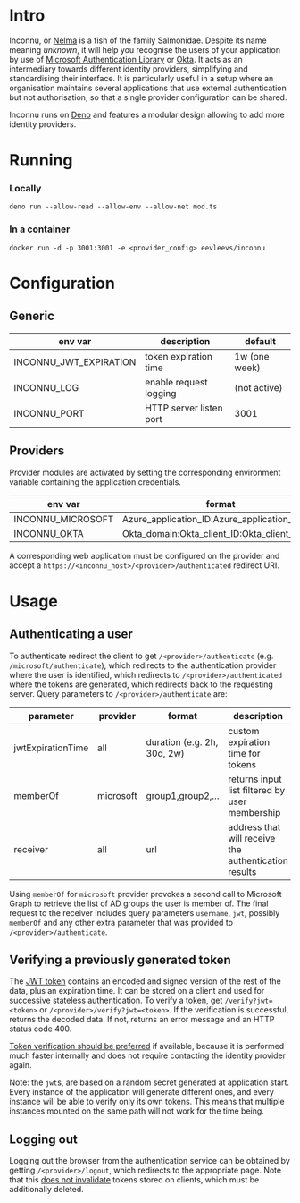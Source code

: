 # Intro

Inconnu, or [Nelma](https://en.wikipedia.org/wiki/Nelma) is a fish of the family Salmonidae. Despite its name meaning *unknown*, it will help you recognise the users of your application by use of [Microsoft Authentication Library](https://docs.microsoft.com/en-us/azure/active-directory/develop/msal-overview) or [Okta](https://www.okta.com/). It acts as an intermediary towards different identity providers, simplifying and standardising their interface. It is particularly useful in a setup where an organisation maintains several applications that use external authentication but not authorisation, so that a single provider configuration can be shared.

Inconnu runs on [Deno](https://deno.land/) and features a modular design allowing to add more identity providers.

# Running

### Locally
```deno run --allow-read --allow-env --allow-net mod.ts```

### In a container
```docker run -d -p 3001:3001 -e <provider_config> eevleevs/inconnu```

# Configuration

## Generic

| env var                | description             | default       |
| ---------------------- | ----------------------- | ------------- |
| INCONNU_JWT_EXPIRATION | token expiration time   | 1w (one week) |
| INCONNU_LOG            | enable request logging  | (not active)  |
| INCONNU_PORT           | HTTP server listen port | 3001          |

## Providers

Provider modules are activated by setting the corresponding environment variable containing the application credentials.

| env var           | format                                        |
| ----------------- | --------------------------------------------- |
| INCONNU_MICROSOFT | Azure_application_ID:Azure_application_secret |
| INCONNU_OKTA      | Okta_domain:Okta_client_ID:Okta_client_secret |

A corresponding web application must be configured on the provider and accept a `https://<inconnu_host>/<provider>/authenticated` redirect URI.

# Usage

## Authenticating a user

To authenticate redirect the client to get `/<provider>/authenticate` (e.g. `/microsoft/authenticate`), which redirects to the authentication provider where the user is identified, which redirects to `/<provider>/authenticated` where the tokens are generated, which redirects back to the requesting server. Query parameters to `/<provider>/authenticate` are:

| parameter         | provider  | format                      | description                                          |
| ----------------- | --------- | --------------------------- | ---------------------------------------------------- |
| jwtExpirationTime | all       | duration (e.g. 2h, 30d, 2w) | custom expiration time for tokens                    |
| memberOf          | microsoft | group1,group2,...           | returns input list filtered by user membership       |
| receiver          | all       | url                         | address that will receive the authentication results |

Using `memberOf` for `microsoft` provider provokes a second call to Microsoft Graph to retrieve the list of AD groups the user is member of. 
The final request to the receiver includes query parameters `username`, `jwt`, possibly `memberOf` and any other extra parameter that was provided to `/<provider>/authenticate`. 

## Verifying a previously generated token

The [JWT token](https://en.wikipedia.org/wiki/JSON_Web_Token) contains an encoded and signed version of the rest of the data, plus an expiration time. It can be stored on a client and used for successive stateless authentication. To verify a token, get `/verify?jwt=<token>` or `/<provider>/verify?jwt=<token>`. If the verification is successful, returns the decoded data. If not, returns an error message and an HTTP status code 400.

<u>Token verification should be preferred</u> if available, because it is performed much faster internally and does not require contacting the identity provider again.

Note: the `jwt`s, are based on a random secret generated at application start. Every instance of the application will generate different ones, and every instance will be able to verify only its own tokens. This means that multiple instances mounted on the same path will not work for the time being.

## Logging out

Logging out the browser from the authentication service can be obtained by getting `/<provider>/logout`, which redirects to the appropriate page. Note that this <u>does not invalidate</u> tokens stored on clients, which must be additionally deleted.